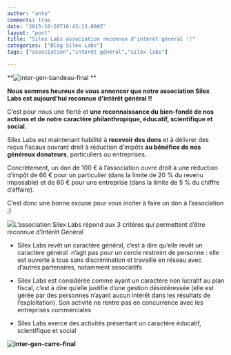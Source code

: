 ```yaml
---
author: "anto"
comments: true
date: "2015-10-20T16:43:13.000Z"
layout: "post"
title: "Silex Labs association reconnue d'intérêt général !!"
categories: ["Blog Silex Labs"]
tags: ["association","intérêt général","silex labs"]

---
```

**![inter-gen-bandeau-final](https://www.silexlabs.org/wp-content/uploads/2015/10/inter-gen-bandeau-final-687x158.png) **

**Nous sommes heureux de vous annoncer que notre association Silex Labs est aujourd’hui reconnue d'intérêt général !!**

C’est pour nous une fierté et **une reconnaissance du bien-fondé de nos actions et de notre caractère philanthropique, éducatif, scientifique et social**.

Silex Labs est maintenant habilité à **recevoir des dons** et à délivrer des reçus fiscaux ouvrant droit à réduction d’impôts **au bénéfice de nos généreux donateurs**, particuliers ou entreprises.

Concrètement, un don de 100 € à l’association ouvre droit à une réduction d’impôt de 66 € pour un particulier (dans la limite de 20 % du revenu imposable) et de 60 € pour une entreprise (dans la limite de 5 % du chiffre d’affaire).

C’est donc une bonne excuse pour vous inciter à faire un don à l’association ;)




![](https://www.paypalobjects.com/fr_FR/i/scr/pixel.gif)L’association Silex Labs répond aux 3 critères qui permettent d’être reconnue d’Intérêt Général




  * Silex Labs revêt un caractère général, c’est à dire qu’elle revêt un caractère général  n’agit pas pour un cercle restreint de personne : elle est ouverte à tous sans discrimination et travaille en réseau avec d’autres partenaires, notamment associatifs




  * Silex Labs est considérée comme ayant un caractère non lucratif au plan fiscal, c’est à dire qu’elle justifie d’une gestion désintéressée (elle est gérée par des personnes n’ayant aucun intérêt dans les résultats de l’exploitation). Son activité ne rentre pas en concurrence avec les entreprises commerciales




  * Silex Labs exerce des activités présentant un caractère éducatif, scientifique et social


**![inter-gen-carre-final](https://www.silexlabs.org/wp-content/uploads/2015/10/inter-gen-carre-final.png)**


